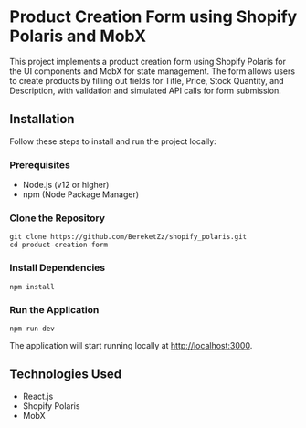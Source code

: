<h1>Product Creation Form using Shopify Polaris and MobX</h1>

  <p>This project implements a product creation form using Shopify Polaris for the UI components and MobX for state management. The form allows users to create products by filling out fields for Title, Price, Stock Quantity, and Description, with validation and simulated API calls for form submission.</p>

  <h2>Installation</h2>

  <p>Follow these steps to install and run the project locally:</p>

  <h3>Prerequisites</h3>

  <ul>
    <li>Node.js (v12 or higher)</li>
    <li>npm (Node Package Manager)</li>
  </ul>

  <h3>Clone the Repository</h3>

  <pre><code>git clone https://github.com/BereketZz/shopify_polaris.git
cd product-creation-form
</code></pre>

  <h3>Install Dependencies</h3>

  <pre><code>npm install
</code></pre>

  <h3>Run the Application</h3>

  <pre><code>npm run dev
</code></pre>

  <p>The application will start running locally at <a href="http://localhost:3000">http://localhost:3000</a>.</p>



  <h2>Technologies Used</h2>

  <ul>
    <li>React.js</li>
    <li>Shopify Polaris</li>
    <li>MobX</li>
  </ul>